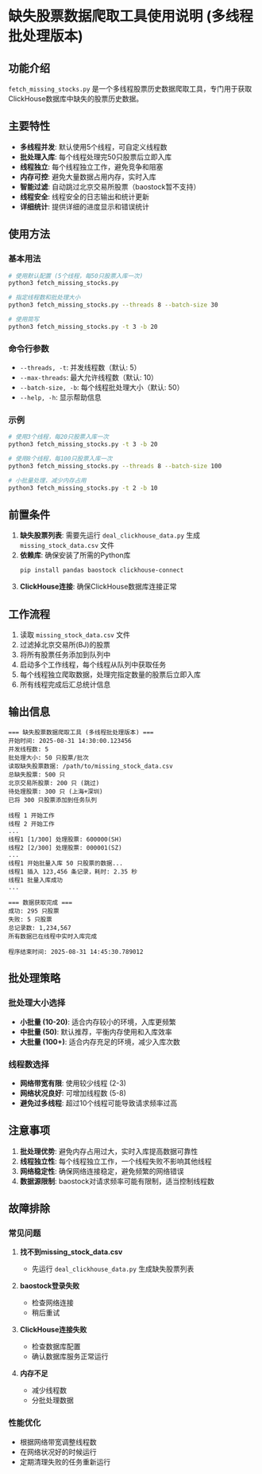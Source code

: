 # 缺失股票数据爬取工具使用说明 (多线程批处理版本)

## 功能介绍

`fetch_missing_stocks.py` 是一个多线程股票历史数据爬取工具，专门用于获取ClickHouse数据库中缺失的股票历史数据。

## 主要特性

- **多线程并发**: 默认使用5个线程，可自定义线程数
- **批处理入库**: 每个线程处理完50只股票后立即入库
- **线程独立**: 每个线程独立工作，避免竞争和阻塞
- **内存可控**: 避免大量数据占用内存，实时入库
- **智能过滤**: 自动跳过北京交易所股票（baostock暂不支持）
- **线程安全**: 线程安全的日志输出和统计更新
- **详细统计**: 提供详细的进度显示和错误统计

## 使用方法

### 基本用法
```bash
# 使用默认配置 (5个线程，每50只股票入库一次)
python3 fetch_missing_stocks.py

# 指定线程数和批处理大小
python3 fetch_missing_stocks.py --threads 8 --batch-size 30

# 使用简写
python3 fetch_missing_stocks.py -t 3 -b 20
```

### 命令行参数

- `--threads, -t`: 并发线程数（默认: 5）
- `--max-threads`: 最大允许线程数（默认: 10）
- `--batch-size, -b`: 每个线程批处理大小（默认: 50）
- `--help, -h`: 显示帮助信息

### 示例

```bash
# 使用3个线程，每20只股票入库一次
python3 fetch_missing_stocks.py -t 3 -b 20

# 使用8个线程，每100只股票入库一次
python3 fetch_missing_stocks.py --threads 8 --batch-size 100

# 小批量处理，减少内存占用
python3 fetch_missing_stocks.py -t 2 -b 10
```

## 前置条件

1. **缺失股票列表**: 需要先运行 `deal_clickhouse_data.py` 生成 `missing_stock_data.csv` 文件
2. **依赖库**: 确保安装了所需的Python库
   ```bash
   pip install pandas baostock clickhouse-connect
   ```
3. **ClickHouse连接**: 确保ClickHouse数据库连接正常

## 工作流程

1. 读取 `missing_stock_data.csv` 文件
2. 过滤掉北京交易所(BJ)的股票
3. 将所有股票任务添加到队列中
4. 启动多个工作线程，每个线程从队列中获取任务
5. 每个线程独立爬取数据，处理完指定数量的股票后立即入库
6. 所有线程完成后汇总统计信息

## 输出信息

```
=== 缺失股票数据爬取工具 (多线程批处理版本) ===
开始时间: 2025-08-31 14:30:00.123456
并发线程数: 5
批处理大小: 50 只股票/批次
读取缺失股票数据: /path/to/missing_stock_data.csv
总缺失股票: 500 只
北京交易所股票: 200 只 (跳过)
待处理股票: 300 只 (上海+深圳)
已将 300 只股票添加到任务队列

线程 1 开始工作
线程 2 开始工作
...
线程1 [1/300] 处理股票: 600000(SH)
线程2 [2/300] 处理股票: 000001(SZ)
...
线程1 开始批量入库 50 只股票的数据...
线程1 插入 123,456 条记录，耗时: 2.35 秒
线程1 批量入库成功
...

=== 数据获取完成 ===
成功: 295 只股票
失败: 5 只股票
总记录数: 1,234,567
所有数据已在线程中实时入库完成

程序结束时间: 2025-08-31 14:45:30.789012
```

## 批处理策略

### 批处理大小选择
- **小批量 (10-20)**: 适合内存较小的环境，入库更频繁
- **中批量 (50)**: 默认推荐，平衡内存使用和入库效率  
- **大批量 (100+)**: 适合内存充足的环境，减少入库次数

### 线程数选择
- **网络带宽有限**: 使用较少线程 (2-3)
- **网络状况良好**: 可增加线程数 (5-8)
- **避免过多线程**: 超过10个线程可能导致请求频率过高

## 注意事项

1. **批处理优势**: 避免内存占用过大，实时入库提高数据可靠性
2. **线程独立性**: 每个线程独立工作，一个线程失败不影响其他线程
3. **网络稳定性**: 确保网络连接稳定，避免频繁的网络错误
4. **数据源限制**: baostock对请求频率可能有限制，适当控制线程数

## 故障排除

### 常见问题

1. **找不到missing_stock_data.csv**
   - 先运行 `deal_clickhouse_data.py` 生成缺失股票列表

2. **baostock登录失败** 
   - 检查网络连接
   - 稍后重试

3. **ClickHouse连接失败**
   - 检查数据库配置
   - 确认数据库服务正常运行

4. **内存不足**
   - 减少线程数
   - 分批处理数据

### 性能优化

- 根据网络带宽调整线程数
- 在网络状况好的时候运行
- 定期清理失败的任务重新运行
